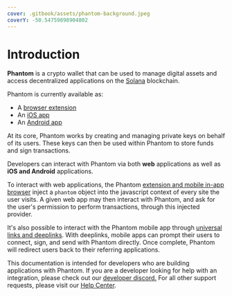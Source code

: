 ```yaml
---
cover: .gitbook/assets/phantom-background.jpeg
coverY: -50.54759898904802
---
```


# Introduction

**Phantom** is a crypto wallet that can be used to manage digital assets and access decentralized applications on the [Solana](https://solana.com/) blockchain.&#x20;

Phantom is currently available as:

* A [browser extension](https://phantom.app/download)
* An [iOS app](https://apps.apple.com/us/app/phantom-solana-wallet/id1598432977)
* An [Android app](https://play.google.com/store/apps/details?id=app.phantom)

At its core, Phantom works by creating and managing private keys on behalf of its users. These keys can then be used within Phantom to store funds and sign transactions.&#x20;

Developers can interact with Phantom via both **web** applications as well as **iOS and Android** applications.

To interact with web applications, the Phantom [extension and mobile in-app browser](solana/integrating-phantom/extension-and-in-app-browser-web-apps/) inject a `phantom` object into the javascript context of every site the user visits. A given web app may then interact with Phantom, and ask for the user's permission to perform transactions, through this injected provider.

It's also possible to interact with the Phantom mobile app through [universal links and deeplinks](solana/integrating-phantom/deeplinks-ios-and-android/). With deeplinks, mobile apps can prompt their users to connect, sign, and send with Phantom directly. Once complete, Phantom will redirect users back to their referring applications.

This documentation is intended for developers who are building applications with Phantom. If you are a developer looking for help with an integration, please check out our [developer discord.](https://discord.gg/j5Dp7ztzvW) For all other support requests, please visit our [Help Center](https://help.phantom.app/).

